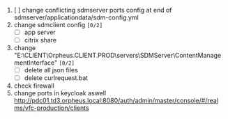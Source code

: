 
1. [ ] change conflicting sdmserver ports config at end of sdmserver/applicationdata/sdm-config.yml
2.  change sdmclient config <code>[0/2]</code>
    - [ ] app server
    - [ ] citrix share
3.  change "E:\CLIENT\Orpheus.CLIENT.PROD\servers\SDMServer\ContentManagementInterface" <code>[0/2]</code>
    - [ ] delete all json files
    - [ ] delete curlrequest.bat
4.  check firewall
5.  change ports in keycloak aswell <http://pdc01.td3.orpheus.local:8080/auth/admin/master/console/#/realms/vfc-production/clients>
